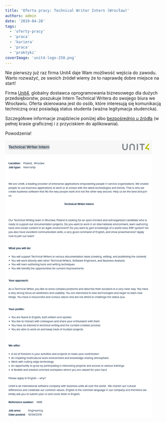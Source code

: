 ```yaml
---
title: 'Oferta pracy: Technical Writer Intern (Wrocław)'
authors: admin
date: '2019-04-28'
tags:
  - 'oferty-pracy'
  - 'praca'
  - 'kariera'
  - 'praca'
  - 'praktyki'
coverImage: 'unit4-logo-250.png'
---
```


Nie pierwszy już raz firma Unit4 daje Wam możliwość wejścia do zawodu. Warto
rozważyć, ze swoich źródeł wiemy że to naprawdę dobre miejsce na start!

<!--truncate-->

Firma [Unit4](http://www.unit4.com), globalny dostawca oprogramowania
biznesowego dla dużych przedsiębiorstw, poszukuje Intern Technical Writera do
swojego biura we Wrocławiu. Oferta skierowana jest do osób, które interesują się
komunikacją techniczną oraz posiadają status studenta (ważna legitymacja
studencka).

Szczegółowe informacje znajdziecie poniżej albo
[bezpośrednio u źródła](https://www.careers.unit4.com/engineering--jobs/technical-writer-intern/1837804)
(w pełnej krasie graficznej i z przyciskiem do aplikowania).

Powodzenia!

![](images/Screenshot-2019-04-28-at-19.41.16.png)
